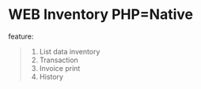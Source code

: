# WEB Inventory PHP=Native
feature:
> 1. List data inventory  
> 2. Transaction  
> 3. Invoice print
> 4. History


